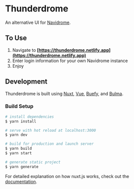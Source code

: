# Thunderdrome
An alternative UI for [Navidrome](https://www.navidrome.org/). 


## To Use
1. Navigate to **[https://thunderdrome.netlify.app](https://thunderdrome.netlify.app)**
2. Enter login information for your own Navidrome instance
3. Enjoy


## Development
Thunderdrome is built using [Nuxt](https://nuxtjs.org/), [Vue](https://vuejs.org/), [Buefy](https://buefy.org/), and [Bulma](https://bulma.io/).


### Build Setup

```bash
# install dependencies
$ yarn install

# serve with hot reload at localhost:3000
$ yarn dev

# build for production and launch server
$ yarn build
$ yarn start

# generate static project
$ yarn generate
```

For detailed explanation on how nuxt.js works, check out the [documentation](https://nuxtjs.org).

